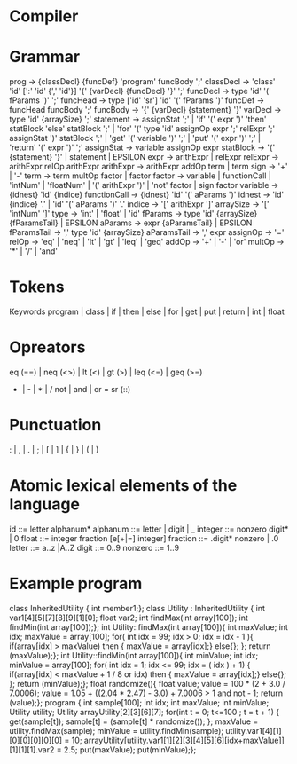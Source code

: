# Compiler

# Grammar

prog -> {classDecl} {funcDef} 'program' funcBody ';'
classDecl -> 'class' 'id' [':' 'id' {',' 'id'}] '{' {varDecl} {funcDecl} '}' ';'
funcDecl -> type 'id' '(' fParams ')' ';'
funcHead -> type ['id' 'sr'] 'id' '(' fParams ')'
funcDef -> funcHead funcBody ';'
funcBody -> '{' {varDecl} {statement} '}'
varDecl -> type 'id' {arraySize} ';'
statement -> assignStat ';'
 | 'if' '(' expr ')' 'then' statBlock 'else' statBlock ';'
 | 'for' '(' type 'id' assignOp expr ';' relExpr ';' assignStat ')' statBlock ';'
 | 'get' '(' variable ')' ';'
 | 'put' '(' expr ')' ';'
 | 'return' '(' expr ')' ';'
assignStat -> variable assignOp expr
statBlock -> '{' {statement} '}' | statement | EPSILON
expr -> arithExpr | relExpr
relExpr -> arithExpr relOp arithExpr
arithExpr -> arithExpr addOp term | term
sign -> '+' | '-'
term -> term multOp factor | factor
factor -> variable
 | functionCall
 | 'intNum' | 'floatNum'
 | '(' arithExpr ')'
 | 'not' factor
 | sign factor
variable -> {idnest} 'id' {indice}
functionCall -> {idnest} 'id' '(' aParams ')'
idnest -> 'id' {indice} '.'
 | 'id' '(' aParams ')' '.'
indice -> '[' arithExpr ']'
arraySize -> '[' 'intNum' ']'
type -> 'int' | 'float' | 'id'
fParams -> type 'id' {arraySize} {fParamsTail} | EPSILON
aParams -> expr {aParamsTail} | EPSILON
fParamsTail -> ',' type 'id' {arraySize}
aParamsTail -> ',' expr
assignOp -> '='
relOp -> 'eq' | 'neq' | 'lt' | 'gt' | 'leq' | 'geq'
addOp -> '+' | '-' | 'or'
multOp -> '*' | '/' | 'and'





# Tokens
Keywords program | class |
if | then | else | for | get | put | return |
int | float

# Opreators 
eq (==) | neq (<>) | lt (<) | gt (>) | leq (<=) | geq (>=)
 + | - | * | /
 not | and | or
 =
 sr (::)

# Punctuation 
: | , | . | ; | [ | ] | { | } | ( | )


# Atomic lexical elements of the language
id ::= letter alphanum*
alphanum ::= letter | digit | _
integer ::= nonzero digit* | 0
float ::= integer fraction [e[+|−] integer]
fraction ::= .digit* nonzero | .0
letter ::= a..z |A..Z
digit ::= 0..9
nonzero ::= 1..9



# Example program

class InheritedUtility {
 int member1;};
class Utility : InheritedUtility {
 int var1[4][5][7][8][9][1][0];
 float var2;
 int findMax(int array[100]);
 int findMin(int array[100]);};
int Utility::findMax(int array[100]){
 int maxValue;
 int idx;
 maxValue = array[100];
 for( int idx = 99; idx > 0; idx = idx - 1 ){
 if(array[idx] > maxValue) then {
 maxValue = array[idx];}
 else{};
 };
 return (maxValue);};
int Utility::findMin(int array[100]){
 int minValue;
 int idx;
 minValue = array[100];
 for( int idx = 1; idx <= 99; idx = ( idx ) + 1) {
 if(array[idx] < maxValue + 1 / 8 or idx) then {
 maxValue = array[idx];}
 else{};
 };
 return (minValue);};
float randomize(){
 float value;
 value = 100 * (2 + 3.0 / 7.0006);
 value = 1.05 + ((2.04 * 2.47) - 3.0) + 7.0006 > 1 and not - 1;
 return (value);};
program {
 int sample[100];
 int idx;
 int maxValue;
 int minValue;
 Utility utility;
 Utility arrayUtility[2][3][6][7];
 for(int t = 0; t<=100 ; t = t + 1) {
 get(sample[t]);
 sample[t] = (sample[t] * randomize());
 };
 maxValue = utility.findMax(sample);
 minValue = utility.findMin(sample);
 utility.var1[4][1][0][0][0][0][0] = 10;
 arrayUtility[utility.var1[1][2][3][4][5][6][idx+maxValue]][1][1][1].var2 = 2.5;
 put(maxValue);
 put(minValue);}; 

